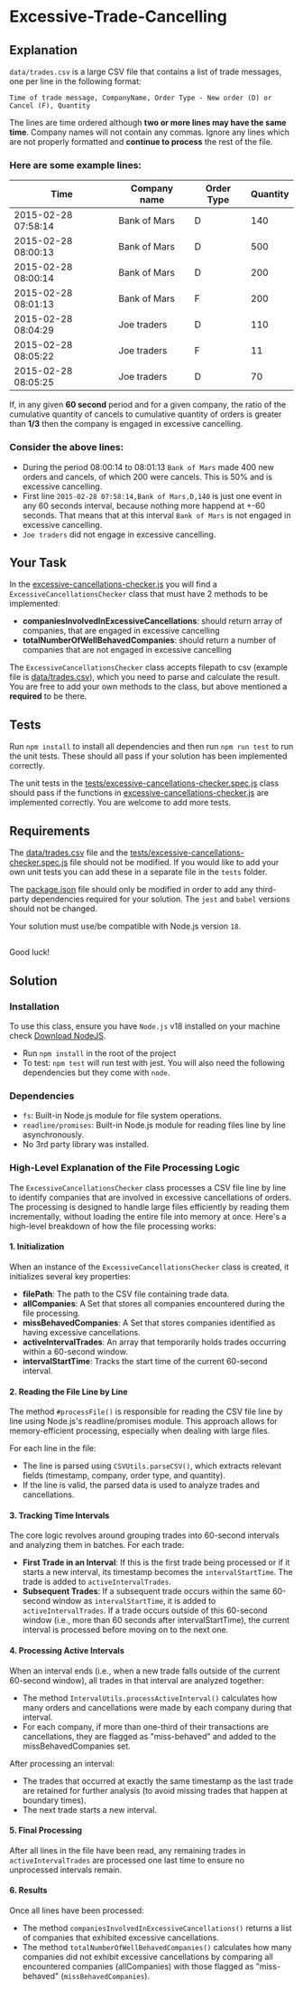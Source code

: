# Excessive-Trade-Cancelling

## Explanation
`data/trades.csv` is a large CSV file that contains a list of trade messages, one per line in the following format:

`Time of trade message, CompanyName, Order Type - New order (D) or Cancel (F), Quantity`

The lines are time ordered although **two or more lines may have the same time**.
Company names will not contain any commas. Ignore any lines which are not properly formatted and **continue to process** the rest of the file.

### Here are some example lines: 

| Time | Company name | Order Type | Quantity |
| ----------- | ----------- | ----------- | ----------- |
| 2015-02-28 07:58:14 | Bank of Mars | D | 140 |
| 2015-02-28 08:00:13 | Bank of Mars | D | 500 |
| 2015-02-28 08:00:14 | Bank of Mars | D | 200 |
| 2015-02-28 08:01:13 | Bank of Mars | F | 200 |
| 2015-02-28 08:04:29 | Joe traders | D | 110 |
| 2015-02-28 08:05:22 | Joe traders | F | 11 |
| 2015-02-28 08:05:25 | Joe traders | D | 70 |

If, in any given **60 second** period and for a given company, the ratio of the cumulative quantity of cancels to cumulative quantity of orders is greater than **1/3** then the company is engaged in excessive cancelling.

### Consider the above lines:
- During the period 08:00:14 to 08:01:13 `Bank of Mars` made 400 new orders and cancels,
of which 200 were cancels. This is 50% and is excessive cancelling.
- First line `2015-02-28 07:58:14,Bank of Mars,D,140` is just one event in any 60 seconds interval, because nothing more happend at +-60 seconds.
That means that at this interval `Bank of Mars` is not engaged in excessive cancelling.
- `Joe traders` did not engage in excessive cancelling.

## Your Task

In the [excessive-cancellations-checker.js](excessive-cancellations-checker.js) you will find a `ExcessiveCancellationsChecker` class that must have 2 methods to be implemented:
- **companiesInvolvedInExcessiveCancellations**: should return array of companies, that are engaged in excessive cancelling
- **totalNumberOfWellBehavedCompanies**: should return a number of companies that are not engaged in excessive cancelling
  
The `ExcessiveCancellationsChecker` class accepts filepath to csv (example file is [data/trades.csv](data/trades.csv)), which you need to parse and calculate the result. You are free to add your own methods to the class, but above mentioned a **required** to be there.

## Tests
Run `npm install` to install all dependencies and then run `npm run test` to run the unit tests. These should all pass if your solution has been implemented correctly.

The unit tests in the [tests/excessive-cancellations-checker.spec.js](tests/excessive-cancellations-checker.spec.js) class should pass if the functions
in [excessive-cancellations-checker.js](excessive-cancellations-checker.js) are implemented correctly. You are welcome to add more tests.

## Requirements

The [data/trades.csv](data/trades.csv) file and the [tests/excessive-cancellations-checker.spec.js](tests/excessive-cancellations-checker.spec.js) file should not be modified. If you would like
to add your own unit tests you can add these in a separate file in the `tests` folder.

The [package.json](package.json) file should only be modified in order to add any third-party dependencies required for your solution. The `jest` and `babel` versions should not be changed.

Your solution must use/be compatible with Node.js version `18`.

##

Good luck!

## Solution

### Installation

To use this class, ensure you have `Node.js` v18 installed on your machine check [Download NodeJS](https://nodejs.org/en/download/package-manager).  

- Run `npm install` in the root of the project
- To test: `npm test` will run test with jest.
You will also need the following dependencies  but they come with `node`.  

### Dependencies

- `fs`: Built-in Node.js module for file system operations.
- `readline/promises`: Built-in Node.js module for reading files line by line asynchronously.  
- No 3rd party library was installed.  

### High-Level Explanation of the File Processing Logic

The `ExcessiveCancellationsChecker` class processes a CSV file line by line to identify companies that are involved in excessive cancellations of orders. The processing is designed to handle large files efficiently by reading them incrementally, without loading the entire file into memory at once. Here's a high-level breakdown of how the file processing works:

#### 1. Initialization

When an instance of the `ExcessiveCancellationsChecker` class is created, it initializes several key properties:

- **filePath**: The path to the CSV file containing trade data.
- **allCompanies**: A Set that stores all companies encountered during the file processing.
- **missBehavedCompanies**: A Set that stores companies identified as having excessive cancellations.
- **activeIntervalTrades**: An array that temporarily holds trades occurring within a 60-second window.
- **intervalStartTime**: Tracks the start time of the current 60-second interval.

#### 2. Reading the File Line by Line

The method `#processFile()` is responsible for reading the CSV file line by line using Node.js's readline/promises module. This approach allows for memory-efficient processing, especially when dealing with large files.

For each line in the file:

- The line is parsed using `CSVUtils.parseCSV()`, which extracts relevant fields (timestamp, company, order type, and quantity).
- If the line is valid, the parsed data is used to analyze trades and cancellations.

#### 3. Tracking Time Intervals

The core logic revolves around grouping trades into 60-second intervals and analyzing them in batches. For each trade:

- **First Trade in an Interval**:
If this is the first trade being processed or if it starts a new interval, its timestamp becomes the `intervalStartTime`.
The trade is added to `activeIntervalTrades`.
- **Subsequent Trades**:
If a subsequent trade occurs within the same 60-second window as `intervalStartTime`, it is added to `activeIntervalTrades`.
If a trade occurs outside of this 60-second window (i.e., more than 60 seconds after intervalStartTime), the current interval is processed before moving on to the next one.

#### 4. Processing Active Intervals

When an interval ends (i.e., when a new trade falls outside of the current 60-second window), all trades in that interval are analyzed together:

- The method `IntervalUtils.processActiveInterval()` calculates how many orders and cancellations were made by each company during that interval.
- For each company, if more than one-third of their transactions are cancellations, they are flagged as "miss-behaved" and added to the missBehavedCompanies set.

After processing an interval:

- The trades that occurred at exactly the same timestamp as the last trade are retained for further analysis (to avoid missing trades that happen at boundary times).
- The next trade starts a new interval.

#### 5. Final Processing

After all lines in the file have been read, any remaining trades in `activeIntervalTrades` are processed one last time to ensure no unprocessed intervals remain.  

#### 6. Results

Once all lines have been processed:

- The method `companiesInvolvedInExcessiveCancellations()` returns a list of companies that exhibited excessive cancellations.
- The method `totalNumberOfWellBehavedCompanies()` calculates how many companies did not exhibit excessive cancellations by comparing all encountered companies (allCompanies) with those flagged as "miss-behaved" (`missBehavedCompanies`).  
